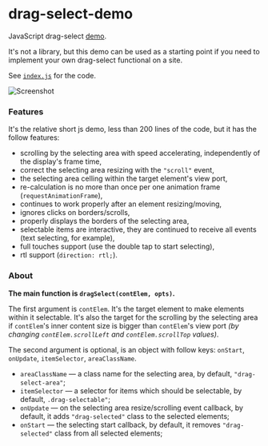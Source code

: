 # drag-select-demo

JavaScript drag-select [demo](https://alttiri.github.io/drag-select-demo/).

It's not a library, but this demo can be used as a starting point if you need to implement your own drag-select functional on a site.

See [`index.js`](https://github.com/AlttiRi/drag-select-demo/blob/master/index.js) for the code.

![Screenshot](https://user-images.githubusercontent.com/16310547/232238704-9b0659f1-d8f1-42d9-a1e5-63130a194145.png)


### Features

It's the relative short js demo, less than 200 lines of the code, but it has the follow features:

- scrolling by the selecting area with speed accelerating, independently of the display's frame time,
- correct the selecting area resizing with the `"scroll"` event,
- the selecting area celling within the target element's view port,
- re-calculation is no more than once per one animation frame (`requestAnimationFrame`),
- continues to work properly after an element resizing/moving,
- ignores clicks on borders/scrolls,
- properly displays the borders of the selecting area,
- selectable items are interactive, they are continued to receive all events (text selecting, for example),
- full touches support (use the double tap to start selecting),
- rtl support (`direction: rtl;`).


### About

**The main function is `dragSelect(contElem, opts)`.**

The first argument is `contElem`.
It's the target element to make elements within it selectable.
It's also the target for the scrolling by the selecting area if `contElem`'s inner content size is bigger than
`contElem`'s view port _(by changing `contElem.scrollLeft` and `contElem.scrollTop` values)_.

The second argument is optional, is an object with follow keys: `onStart`, `onUpdate`, `itemSelector`, `areaClassName`.
- `areaClassName` — a class name for the selecting area, by default, `"drag-select-area"`;
- `itemSelector` — a selector for items which should be selectable, by default, `.drag-selectable"`;
- `onUpdate` — on the selecting area resize/scrolling event callback, by default, it adds `"drag-selected"` class to the selected elements;
- `onStart` — the selecting start callback, by default, it removes `"drag-selected"` class from all selected elements;


